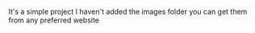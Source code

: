 It's a simple project I haven't added the images folder you can get them from any preferred website 
